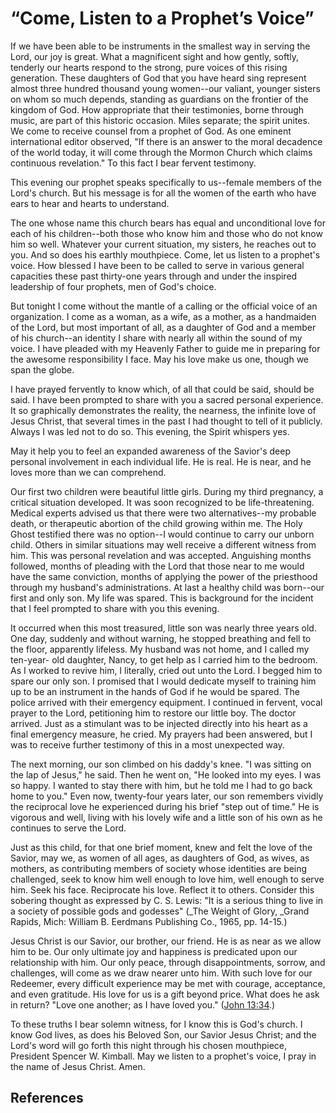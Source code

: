 # “Come, Listen to a Prophet’s Voice”

If we have been able to be instruments in the smallest way in serving the
Lord, our joy is great. What a magnificent sight and how gently, softly,
tenderly our hearts respond to the strong, pure voices of this rising
generation. These daughters of God that you have heard sing represent almost
three hundred thousand young women--our valiant, younger sisters on whom so
much depends, standing as guardians on the frontier of the kingdom of God. How
appropriate that their testimonies, borne through music, are part of this
historic occasion. Miles separate; the spirit unites. We come to receive
counsel from a prophet of God. As one eminent international editor observed,
"If there is an answer to the moral decadence of the world today, it will come
through the Mormon Church which claims continuous revelation." To this fact I
bear fervent testimony.

This evening our prophet speaks specifically to us--female members of the
Lord's church. But his message is for all the women of the earth who have ears
to hear and hearts to understand.

The one whose name this church bears has equal and unconditional love for each
of his children--both those who know him and those who do not know him so
well. Whatever your current situation, my sisters, he reaches out to you. And
so does his earthly mouthpiece. Come, let us listen to a prophet's voice. How
blessed I have been to be called to serve in various general capacities these
past thirty-one years through and under the inspired leadership of four
prophets, men of God's choice.

But tonight I come without the mantle of a calling or the official voice of an
organization. I come as a woman, as a wife, as a mother, as a handmaiden of
the Lord, but most important of all, as a daughter of God and a member of his
church--an identity I share with nearly all within the sound of my voice. I
have pleaded with my Heavenly Father to guide me in preparing for the awesome
responsibility I face. May his love make us one, though we span the globe.

I have prayed fervently to know which, of all that could be said, should be
said. I have been prompted to share with you a sacred personal experience. It
so graphically demonstrates the reality, the nearness, the infinite love of
Jesus Christ, that several times in the past I had thought to tell of it
publicly. Always I was led not to do so. This evening, the Spirit whispers
yes.

May it help you to feel an expanded awareness of the Savior's deep personal
involvement in each individual life. He is real. He is near, and he loves more
than we can comprehend.

Our first two children were beautiful little girls. During my third pregnancy,
a critical situation developed. It was soon recognized to be life-threatening.
Medical experts advised us that there were two alternatives--my probable
death, or therapeutic abortion of the child growing within me. The Holy Ghost
testified there was no option--I would continue to carry our unborn child.
Others in similar situations may well receive a different witness from him.
This was personal revelation and was accepted. Anguishing months followed,
months of pleading with the Lord that those near to me would have the same
conviction, months of applying the power of the priesthood through my
husband's administrations. At last a healthy child was born--our first and
only son. My life was spared. This is background for the incident that I feel
prompted to share with you this evening.

It occurred when this most treasured, little son was nearly three years old.
One day, suddenly and without warning, he stopped breathing and fell to the
floor, apparently lifeless. My husband was not home, and I called my ten-year-
old daughter, Nancy, to get help as I carried him to the bedroom. As I worked
to revive him, I literally, cried out unto the Lord. I begged him to spare our
only son. I promised that I would dedicate myself to training him up to be an
instrument in the hands of God if he would be spared. The police arrived with
their emergency equipment. I continued in fervent, vocal prayer to the Lord,
petitioning him to restore our little boy. The doctor arrived. Just as a
stimulant was to be injected directly into his heart as a final emergency
measure, he cried. My prayers had been answered, but I was to receive further
testimony of this in a most unexpected way.

The next morning, our son climbed on his daddy's knee. "I was sitting on the
lap of Jesus," he said. Then he went on, "He looked into my eyes. I was so
happy. I wanted to stay there with him, but he told me I had to go back home
to you." Even now, twenty-four years later, our son remembers vividly the
reciprocal love he experienced during his brief "step out of time." He is
vigorous and well, living with his lovely wife and a little son of his own as
he continues to serve the Lord.

Just as this child, for that one brief moment, knew and felt the love of the
Savior, may we, as women of all ages, as daughters of God, as wives, as
mothers, as contributing members of society whose identities are being
challenged, seek to know him well enough to love him, well enough to serve
him. Seek his face. Reciprocate his love. Reflect it to others. Consider this
sobering thought as expressed by C. S. Lewis: "It is a serious thing to live
in a society of possible gods and godesses" (_The Weight of Glory, _Grand
Rapids, Mich: William B. Eerdmans Publishing Co., 1965, pp. 14-15.)

Jesus Christ is our Savior, our brother, our friend. He is as near as we allow
him to be. Our only ultimate joy and happiness is predicated upon our
relationship with him. Our only peace, through disappointments, sorrow, and
challenges, will come as we draw nearer unto him. With such love for our
Redeemer, every difficult experience may be met with courage, acceptance, and
even gratitude. His love for us is a gift beyond price. What does he ask in
return? "Love one another; as I have loved you." ([John
13:34](/scriptures/nt/john/13.34?lang=eng#33).)

To these truths I bear solemn witness, for I know this is God's church. I know
God lives, as does his Beloved Son, our Savior Jesus Christ; and the Lord's
word will go forth this night through his chosen mouthpiece, President Spencer
W. Kimball. May we listen to a prophet's voice, I pray in the name of Jesus
Christ. Amen.

## References

